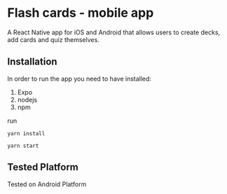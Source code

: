# Flash cards - mobile app
A React Native app for iOS and Android that allows users to create decks, add cards and quiz themselves.

## Installation
In order to run the app you need to have installed:
1. Expo
2. nodejs
3. npm

run
```
yarn install
```
```
yarn start
```

## Tested Platform

Tested on Android Platform
